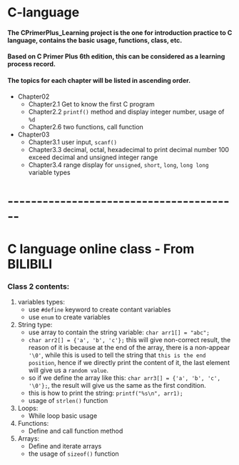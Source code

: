 # C-language
#### The CPrimerPlus_Learning project  is the one for introduction practice to C language, contains the basic usage, functions, class, etc. 
#### Based on C Primer Plus 6th edition, this can be considered as a learning process record. 
#### The topics for each chapter will be listed in ascending order.

 - Chapter02
   - Chapter2.1 Get to know the first C program
   - Chapter2.2 `printf()` method and display integer number, usage of `%d`
   - Chapter2.6 two functions, call function
 -  Chapter03
    - Chapter3.1 user input, `scanf()`
    - Chapter3.3 decimal, octal, hexadecimal to print decimal number 100   
       exceed decimal and unsigned integer range
    - Chapter3.4 range display for `unsigned`, `short`, `long`, `long long` variable types
 

# ----------------------------------------
# C language online class - From BILIBILI
### Class 2 contents:
1. variables types: 
   - use `#define` keyword to create contant variables
   - use `enum` to create variables
2. String type:
   - use array to contain the string variable: `char arr1[] = "abc";`
   - `char arr2[] = {'a', 'b', 'c'};` this will give non-correct result, the reason of it is because at the end of the 
array, there is a non-appear `'\0'`, while this is used to tell the string that `this is the end position`, hence if we directly print the content of it, 
the last element will give us a `random value`.
   - so if we define the array like this: `char arr3[] = {'a', 'b', 'c', '\0'};`, the result will give us the same as the first condition.
   - this is how to print the string: `printf("%s\n", arr1);`
   - usage of `strlen()` function
3. Loops:
   - While loop basic usage
4. Functions:
   - Define and call function method
5. Arrays:
   - Define and iterate arrays
   - the usage of `sizeof()` function